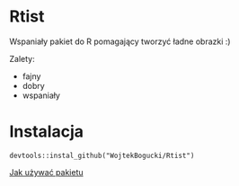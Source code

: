 # Rtist
Wspaniały pakiet do R pomagający tworzyć ładne obrazki :)

Zalety:

* fajny
* dobry
* wspaniały

# Instalacja
```devtools::instal_github("WojtekBogucki/Rtist")```

[Jak używać pakietu](https://wojtekbogucki.github.io/Rtist/)
